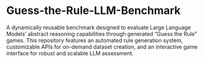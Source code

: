 # Guess-the-Rule-LLM-Benchmark
A dynamically reusable benchmark designed to evaluate Large Language Models’ abstract reasoning capabilities through generated “Guess the Rule” games. This repository features an automated rule generation system, customizable APIs for on-demand dataset creation, and an interactive game interface for robust and scalable LLM assessment. 
